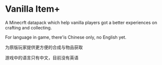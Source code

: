# Vanilla Item+
A Minecrft datapack which help vanilla players got a better experiences on crafting and collecting.

For language in game, there'is Chinese only, no English yet.

为原版玩家提供更方便的合成与物品获取

游戏中的语言只有中文，目前没有英语